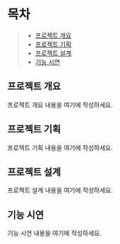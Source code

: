 # 목차

>- [프로젝트 개요](#프로젝트-개요)
>- [프로젝트 기획](#프로젝트-기획)
>- [프로젝트 설계](#프로젝트-설계)
>- [기능 시연](#기능-시연)

## 프로젝트 개요

프로젝트 개요 내용을 여기에 작성하세요.

## 프로젝트 기획

프로젝트 기획 내용을 여기에 작성하세요.

## 프로젝트 설계

프로젝트 설계 내용을 여기에 작성하세요.

## 기능 시연

기능 시연 내용을 여기에 작성하세요.
